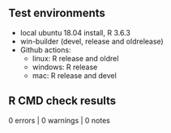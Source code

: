 ## Test environments
* local ubuntu 18.04 install, R 3.6.3
* win-builder (devel, release and oldrelease)
* Github actions:
  * linux: R release and oldrel
  * windows: R release
  * mac: R release and devel

## R CMD check results
0 errors | 0 warnings | 0 notes
